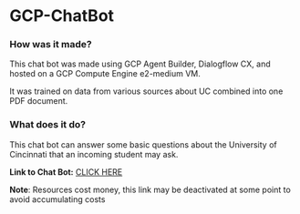 # GCP-ChatBot

### How was it made?

This chat bot was made using GCP Agent Builder, Dialogflow CX, and hosted on a GCP Compute Engine e2-medium VM. 

It was trained on data from various sources about UC combined into one PDF document.

### What does it do?

This chat bot can answer some basic questions about the University of Cincinnati that an incoming student may ask.

**Link to Chat Bot:** [CLICK HERE](http://34.162.226.177:8080/)

**Note**: Resources cost money, this link may be deactivated at some point to avoid accumulating costs

